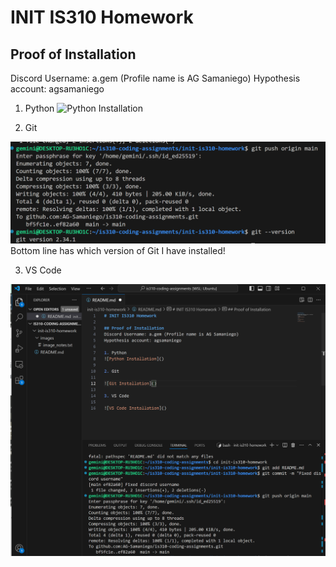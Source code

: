 # INIT IS310 Homework

## Proof of Installation
Discord Username: a.gem (Profile name is AG Samaniego)
Hypothesis account: agsamaniego

1. Python
![Python Installation]()

2. Git 

![Git Installation](images/IS310-Git-Install.png)
Bottom line has which version of Git I have installed!

3. VS Code

![VS Code Installation](images/IS310-VSCode-Install.png)